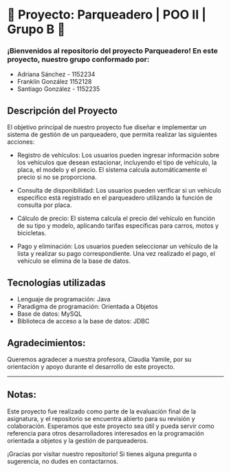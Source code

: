 # 🚦 Proyecto: Parqueadero | POO II | Grupo B  🚦
### ¡Bienvenidos al repositorio del proyecto Parqueadero! En este proyecto, nuestro grupo conformado por:  
* Adriana Sánchez - 1152234
* Franklin González  1152128
* Santiago González - 1152235

## Descripción del Proyecto
El objetivo principal de nuestro proyecto fue diseñar e implementar un sistema de gestión de un parqueadero, que permita realizar las siguientes acciones:

- Registro de vehículos: Los usuarios pueden ingresar información sobre los vehículos que desean estacionar, incluyendo el tipo de vehículo, la placa, el modelo y el precio. El sistema calcula automáticamente el precio si no se proporciona.  

- Consulta de disponibilidad: Los usuarios pueden verificar si un vehículo específico está registrado en el parqueadero utilizando la función de consulta por placa.  

- Cálculo de precio: El sistema calcula el precio del vehículo en función de su tipo y modelo, aplicando tarifas específicas para carros, motos y bicicletas.  

- Pago y eliminación: Los usuarios pueden seleccionar un vehículo de la lista y realizar su pago correspondiente. Una vez realizado el pago, el vehículo se elimina de la base de datos.  

## Tecnologías utilizadas  
- Lenguaje de programación: Java  
- Paradigma de programación: Orientada a Objetos  
-  Base de datos: MySQL
- Biblioteca de acceso a la base de datos: JDBC    

## Agradecimientos:
Queremos agradecer a nuestra profesora, Claudia Yamile, por su orientación y apoyo durante el desarrollo de este proyecto.

- - -
## Notas:
Este proyecto fue realizado como parte de la evaluación final de la asignatura, y el repositorio se encuentra abierto para su revisión y colaboración. Esperamos que este proyecto sea útil y pueda servir como referencia para otros desarrolladores interesados en la programación orientada a objetos y la gestión de parqueaderos.

¡Gracias por visitar nuestro repositorio! Si tienes alguna pregunta o sugerencia, no dudes en contactarnos.
